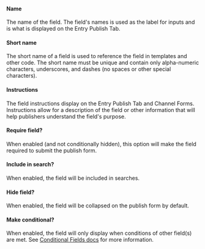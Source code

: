 #### Name
The name of the field. The field's names is used as the label for inputs and is what is displayed on the Entry Publish Tab.

#### Short name
The short name of a field is used to reference the field in templates and other code. The short name must be unique and contain only alpha-numeric characters, underscores, and dashes (no spaces or other special characters).

#### Instructions
The field instructions display on the Entry Publish Tab and Channel Forms. Instructions allow for a description of the field or other information that will help publishers understand the field's purpose.

#### Require field?
When enabled (and not conditionally hidden), this option will make the field required to submit the publish form.

#### Include in search?
When enabled, the field will be included in searches.

#### Hide field?
When enabled, the field will be collapsed on the publish form by default.

#### Make conditional?
When enabled, the field will only display when conditions of other field(s) are met. See [Conditional Fields docs](/control-panel/field-manager/conditional-fields.md) for more information.
